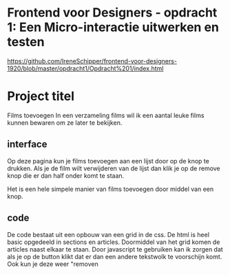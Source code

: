 # Frontend voor Designers - opdracht 1: Een Micro-interactie uitwerken en testen

https://github.com/IreneSchipper/frontend-voor-designers-1920/blob/master/opdracht1/Opdracht%201/index.html

# Project titel
Films toevoegen
In een verzameling films wil ik een aantal leuke films kunnen bewaren om ze later te bekijken.


## interface
Op deze pagina kun je films toevoegen aan een lijst door op de knop te drukken.
Als je de film wilt verwijderen van de lijst dan klik je op de remove knop die er dan half onder komt te staan.

Het is een hele simpele manier van films toevoegen door middel van een knop.



## code
De code bestaat uit een opbouw van een grid in de css. De html is heel basic opgedeeld in sections en articles. Doormiddel van het grid komen de articles naast elkaar te staan. Door javascript te gebruiken kan ik zorgen dat als je op de button klikt dat er dan een andere tekstwolk te voorschijn komt. Ook kun je deze weer "removen
